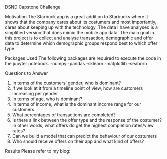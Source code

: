 DSND Capstone Challenge

Motivation
The Starbuck app is a great addition to Starbucks where it shows that the company cares about its costumers and most importantly, cares about keeping up with the technology. The data I have analysed is a simplified version that does mimic the mobile app data. The main goal in this project is to collect and analyse transaction, demographic and offer data to determine which demographic groups respond best to which offer type.

Packages Used
The following packages are required to execute the code in the jupyter notebook.
-numpy
-pandas
-sklearn
-matplotlib
-seaborn

Questions to Answer
1.	In terms of the customers’ gender, who is dominant?
2.	If we look at it from a timeline point of view, how are customers increasing per gender
3.	In terms of age, who is dominant?
4.	In terms of income, what is the dominant income range for our customers
5.	What percentages of transactions are completed?
6.	Is there a link between the offer type and the response of the costumer?  In other words, what offers do get the highest completion rates/view rates?
7.	Can we build a model that can predict the behaviour of our costumers
8.	Who should receive offers on their app and what kind of offers?


Results
Please refer to my blog:
